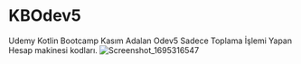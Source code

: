 # KBOdev5
Udemy Kotlin Bootcamp Kasım Adalan Odev5 Sadece Toplama İşlemi Yapan Hesap makinesi kodları.
![Screenshot_1695316547](https://github.com/smtersoyoglu/KBOdev5/assets/77547002/db7cd0cd-e43d-449d-b868-edac5a5879c1)
